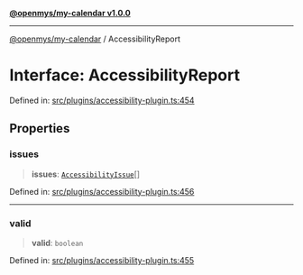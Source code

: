 [**@openmys/my-calendar v1.0.0**](../README.md)

***

[@openmys/my-calendar](../globals.md) / AccessibilityReport

# Interface: AccessibilityReport

Defined in: [src/plugins/accessibility-plugin.ts:454](https://github.com/openmys/my-calendar/blob/96ebce4306bfb6a4ab4c4297a9b422c56933c5da/src/plugins/accessibility-plugin.ts#L454)

## Properties

### issues

> **issues**: [`AccessibilityIssue`](AccessibilityIssue.md)[]

Defined in: [src/plugins/accessibility-plugin.ts:456](https://github.com/openmys/my-calendar/blob/96ebce4306bfb6a4ab4c4297a9b422c56933c5da/src/plugins/accessibility-plugin.ts#L456)

***

### valid

> **valid**: `boolean`

Defined in: [src/plugins/accessibility-plugin.ts:455](https://github.com/openmys/my-calendar/blob/96ebce4306bfb6a4ab4c4297a9b422c56933c5da/src/plugins/accessibility-plugin.ts#L455)
